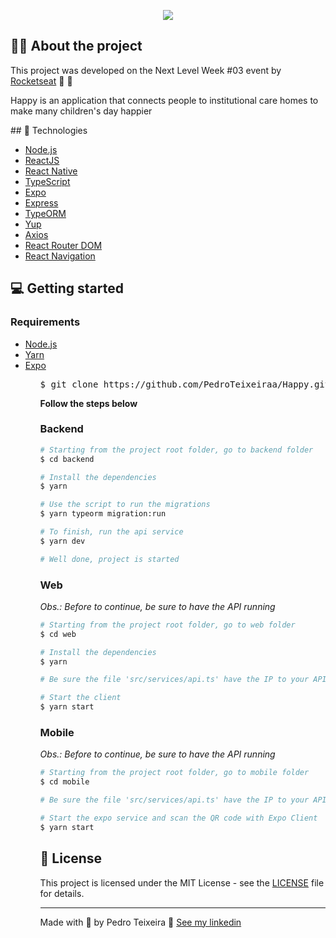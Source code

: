 <p align=center>
<img src="https://user-images.githubusercontent.com/54821438/96716540-8c426a00-137b-11eb-9df0-12b0384bc398.png">
</p>

## 👨‍💻 About the project
<p>This project was developed on the Next Level Week #03 event by <a href="https://rocketseat.com.br/" rel="nofollow">Rocketseat</a> 🚀 💜</p>

<p>Happy is an application that connects people to institutional care homes to make many children's day happier</p>
## 🚀 Technologies

<ul>
  <li><a href="https://nodejs.org/en/" rel="nofollow">Node.js</a></li>
  <li><a href="https://reactjs.org/" rel="nofollow">ReactJS</a></li>
  <li><a href="https://reactnative.dev/" rel="nofollow">React Native</a></li>
  <li><a href="https://www.typescriptlang.org/" rel="nofollow">TypeScript</a></li>
  <li><a href="https://expo.io/" rel="nofollow">Expo</a></li>
  <li><a href="https://expressjs.com/pt-br/" rel="nofollow">Express</a></li>
  <li><a href="https://typeorm.io/#/" rel="nofollow">TypeORM</a></li>
  <li><a href="https://github.com/jquense/yup">Yup</a></li>
  <li><a href="https://github.com/axios/axios">Axios</a></li>
  <li><a href="https://reacttraining.com/react-router/" rel="nofollow">React Router DOM</a></li>
  <li><a href="https://reactnavigation.org/" rel="nofollow">React Navigation</a></li>
</ul>

## 💻 Getting started

### Requirements
<ul>
  <li><a href="https://nodejs.org/en/" rel="nofollow">Node.js</a></li>
  <li><a href="https://classic.yarnpkg.com/" rel="nofollow">Yarn</a></li>
  <li><a href="https://expo.io/" rel="nofollow">Expo</a></li>
<ul>  
<pre>$ git clone https://github.com/PedroTeixeiraa/Happy.git <span class="pl-k">&amp;&amp;</span> <span class="pl-c1">cd</span> Happy</pre>
<p><strong>Follow the steps below</strong></p>
  
### Backend

```bash
# Starting from the project root folder, go to backend folder
$ cd backend

# Install the dependencies
$ yarn 

# Use the script to run the migrations
$ yarn typeorm migration:run

# To finish, run the api service
$ yarn dev

# Well done, project is started
```

### Web
<p><em>Obs.: Before to continue, be sure to have the API running</em></p>

```bash
# Starting from the project root folder, go to web folder
$ cd web

# Install the dependencies
$ yarn

# Be sure the file 'src/services/api.ts' have the IP to your API

# Start the client
$ yarn start
```

### Mobile
<p><em>Obs.: Before to continue, be sure to have the API running</em></p>

```bash
# Starting from the project root folder, go to mobile folder
$ cd mobile

# Be sure the file 'src/services/api.ts' have the IP to your API

# Start the expo service and scan the QR code with Expo Client
$ yarn start
```

## 📝 License
<p>This project is licensed under the MIT License - see the <a href="https://github.com/PedroTeixeiraa/Happy/blob/main/LICENSE">LICENSE</a> file for details.</p>
<hr> </hr>
<p> Made with 💜  by Pedro Teixeira 👋 <a href="https://www.linkedin.com/in/pedro-teixeira-alves/" rel="nofollow">See my linkedin</a> </p>
